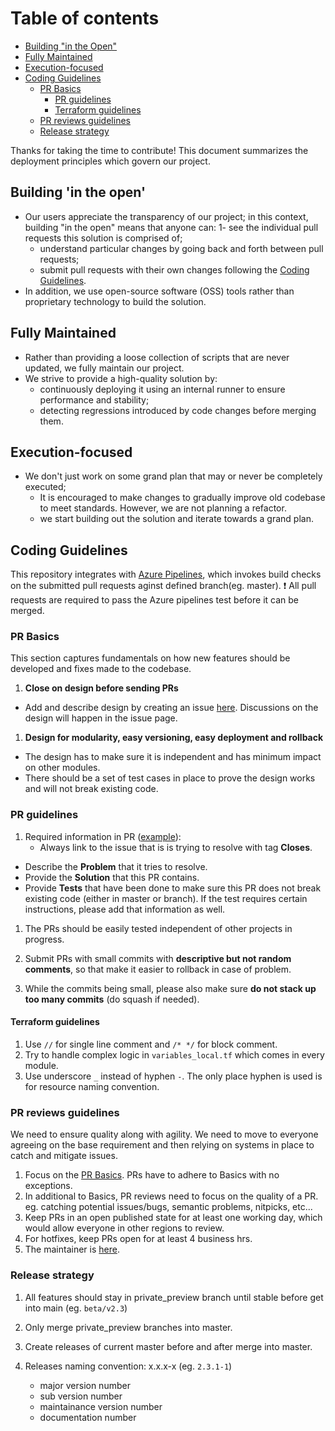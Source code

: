 
# Table of contents

- [Building "in the Open"](#building-in-the-open)
- [Fully Maintained](#fully-maintained)
- [Execution-focused](#execution-focused)
- [Coding Guidelines](#coding-guidelines)
  - [PR Basics](#pr-basics)
    - [PR guidelines](#pr-guidelines)
    - [Terraform guidelines](#terraform-guidelines)
  - [PR reviews guidelines](#pr-reviews-guidelines)
  - [Release strategy](#release-strategy)

Thanks for taking the time to contribute!
This document summarizes the deployment principles which govern our project.

## Building 'in the open'

- Our users appreciate the transparency of our project; in this context, building "in the open" means that anyone can:
  1- see the individual pull requests this solution is comprised of;
  - understand particular changes by going back and forth between pull requests;
  - submit pull requests with their own changes following the [Coding Guidelines](#coding-guidelines).
- In addition, we use open-source software (OSS) tools rather than proprietary technology to build the solution.

## Fully Maintained

- Rather than providing a loose collection of scripts that are never updated, we fully maintain our project.
- We strive to provide a high-quality solution by:
  - continuously deploying it using an internal runner to ensure performance and stability;
  - detecting regressions introduced by code changes before merging them.

## Execution-focused

- We don't just work on some grand plan that may or never be completely executed;
  - It is encouraged to make changes to gradually improve old codebase to meet standards. However, we are not planning a refactor.
  - we start building out the solution and iterate towards a grand plan.

## Coding Guidelines

This repository integrates with [Azure Pipelines](https://azure.microsoft.com/en-us/services/devops/pipelines/), which invokes build checks on the submitted pull requests aginst defined branch(eg. master). :exclamation: All pull requests are required to pass the Azure pipelines test before it can be merged.

### PR Basics

This section captures fundamentals on how new features should be developed and fixes made to the codebase.

1. **Close on design before sending PRs**

- Add and describe design by creating an issue [here](https://github.com/NiazKhwaja/sap-automation/issues). Discussions on the design will happen in the issue page.

1. **Design for modularity, easy versioning, easy deployment and rollback**

- The design has to make sure it is independent and has minimum impact on other modules.
- There should be a set of test cases in place to prove the design works and will not break existing code.

### PR guidelines

1. Required information in PR ([example](https://github.com/NiazKhwaja/sap-automation/pull/480)):
     - Always link to the issue that is is trying to resolve with tag **Closes**.

- Describe the **Problem** that it tries to resolve.
- Provide the **Solution** that this PR contains.
- Provide **Tests** that have been done to make sure this PR does not break existing code (either in master or branch). If the test requires certain instructions, please add that information as well.

1. The PRs should be easily tested independent of other projects in progress.

1. Submit PRs with small commits with **descriptive but not random comments**, so that make it easier to rollback in case of problem.

1. While the commits being small, please also make sure **do not stack up too many commits** (do squash if needed).

#### Terraform guidelines

1. Use `//` for single line comment and `/* */` for block comment.
2. Try to handle complex logic in `variables_local.tf` which comes in every module.
3. Use underscore `_` instead of hyphen `-`. The only place hyphen is used is for resource naming convention.

### PR reviews guidelines

We need to ensure quality along with agility. We need to move to everyone agreeing on the base requirement and then relying on systems in place to catch and mitigate issues.

1. Focus on the [PR Basics](#pr-basics). PRs have to adhere to Basics with no exceptions.
2. In additional to Basics, PR reviews need to focus on the quality of a PR. eg. catching potential issues/bugs, semantic problems, nitpicks, etc...
3. Keep PRs in an open published state for at least one working day, which would allow everyone in other regions to review.
4. For hotfixes, keep PRs open for at least 4 business hrs.
5. The maintainer is [here](https://github.com/NiazKhwaja/sap-automation/blob/main/CODEOWNERS).

### Release strategy

1. All features should stay in private_preview branch until stable before get into main (eg. `beta/v2.3`)

1. Only merge private_preview branches into master.

1. Create releases of current master before and after merge into master.

1. Releases naming convention: x.x.x-x (eg. `2.3.1-1`)
   - major version number
   - sub version number
   - maintainance version number
   - documentation number
